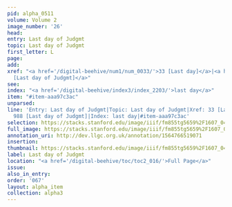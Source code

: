 ```yaml
---
pid: alpha_0511
volume: Volume 2
image_number: '26'
head: 
entry: Last day of Judgmt
topic: Last day of Judgmt
first_letter: L
page: 
add: 
xref: "<a href='/digital-beehive/num1/num_0033/'>33 [Last day]</a>|<a href='/digital-beehive/num4/num_1317'>988
  [Last day of Judgmt]</a>"
see: 
index: "<a href='/digital-beehive/index3/index_2203/'>last day</a>"
item: "#item-aaa97c3ac"
unparsed: 
line: 'Entry: Last day of Judgmt|Topic: Last day of Judgmt|Xref: 33 [Last day]|Xref:
  988 [Last day of Judgmt]|Index: last day|#item-aaa97c3ac'
selection: https://stacks.stanford.edu/image/iiif/fm855tg5659%2F1607_0493/737,2316,2989,369/full/0/default.jpg
full_image: https://stacks.stanford.edu/image/iiif/fm855tg5659%2F1607_0493/full/full/0/default.jpg
annotation_uri: http://dev.llgc.org.uk/annotation/1564766519071
insertion: 
thumbnail: https://stacks.stanford.edu/image/iiif/fm855tg5659%2F1607_0493/737,2316,600,180/250,/0/default.jpg
label: Last day of Judgmt
location: "<a href='/digital-beehive/toc/toc2_016/'>Full Page</a>"
issue: 
also_in_entry: 
order: '067'
layout: alpha_item
collection: alpha3
---
```

